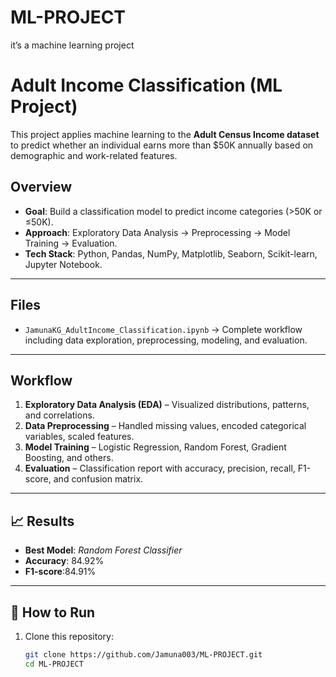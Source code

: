 # ML-PROJECT
it’s a machine learning project
#  Adult Income Classification (ML Project)

This project applies machine learning to the **Adult Census Income dataset** to predict whether an individual earns more than $50K annually based on demographic and work-related features.  
## Overview
- **Goal**: Build a classification model to predict income categories (>50K or ≤50K).  
- **Approach**: Exploratory Data Analysis → Preprocessing → Model Training → Evaluation.  
- **Tech Stack**: Python, Pandas, NumPy, Matplotlib, Seaborn, Scikit-learn, Jupyter Notebook.  

---

##  Files
- `JamunaKG_AdultIncome_Classification.ipynb` → Complete workflow including data exploration, preprocessing, modeling, and evaluation.  

---

##  Workflow
1. **Exploratory Data Analysis (EDA)** – Visualized distributions, patterns, and correlations.  
2. **Data Preprocessing** – Handled missing values, encoded categorical variables, scaled features.  
3. **Model Training** – Logistic Regression, Random Forest, Gradient Boosting, and others.  
4. **Evaluation** – Classification report with accuracy, precision, recall, F1-score, and confusion matrix.  

---

## 📈 Results
- **Best Model**: *Random Forest Classifier* 
- **Accuracy**: 84.92%   
- **F1-score**:84.91%   

---

## 🚀 How to Run
1. Clone this repository:
   ```bash
   git clone https://github.com/Jamuna003/ML-PROJECT.git
   cd ML-PROJECT


